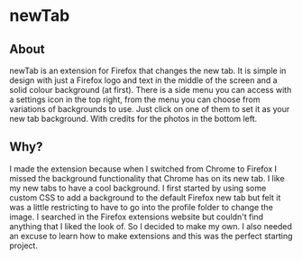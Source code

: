 # newTab

## About
newTab is an extension for Firefox that changes the new tab. It is simple in design with just a Firefox logo and text in the middle of the screen and a solid colour background (at first). There is a side menu you can access with a settings icon in the top right, from the menu you can choose from variations of backgrounds to use. Just click on one of them to set it as your new tab background. With credits for the photos in the bottom left.

## Why?
I made the extension because when I switched from Chrome to Firefox I missed the background functionality that Chrome has on its new tab. I like my new tabs to have a cool background. I first started by using some custom CSS to add a background to the default Firefox new tab but felt it was a little restricting to have to go into the profile folder to change the image. I searched in the Firefox extensions website but couldn't find anything that I liked the look of. So I decided to make my own. I also needed an excuse to learn how to make extensions and this was the perfect starting project.
